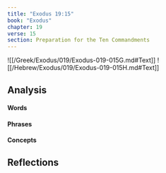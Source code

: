 ```yaml
---
title: "Exodus 19:15"
book: "Exodus"
chapter: 19
verse: 15
section: Preparation for the Ten Commandments
---
```

![[/Greek/Exodus/019/Exodus-019-015G.md#Text]]
![[/Hebrew/Exodus/019/Exodus-019-015H.md#Text]]

## Analysis

#### Words

#### Phrases

#### Concepts

## Reflections
